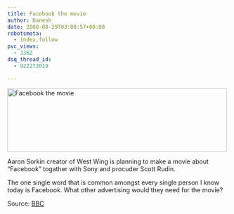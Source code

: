 ```yaml
---
title: Facebook the movie
author: Danesh
date: 2008-08-29T03:00:57+00:00
robotsmeta:
  - index,follow
pvc_views:
  - 3362
dsq_thread_id:
  - 922272019

---
```

[<img loading="lazy" class="size-medium wp-image-868 alignnone" title="Facebook the movie" src="/wp-content/uploads/2008/08/facebook-da-movie-500x144.jpg" alt="Facebook the movie" width="500" height="144" srcset="/wp-content/uploads/2008/08/facebook-da-movie-500x144.jpg 500w, /wp-content/uploads/2008/08/facebook-da-movie.jpg 552w" sizes="(max-width: 500px) 100vw, 500px" />][1]

Aaron Sorkin creator of West Wing is planning to make a movie about &#8220;Facebook&#8221; togather with Sony and procuder Scott Rudin.

The one single word that is common amongst every single person I know today is Facebook. What other advertising would they need for the movie?

Source: [BBC][2]

 [1]: /wp-content/uploads/2008/08/facebook-da-movie.jpg
 [2]: http://news.bbc.co.uk/2/hi/entertainment/7585632.stm
